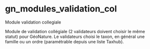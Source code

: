 # gn_modules_validation_col
Module validation collegiale

Module de validation collégiale (2 validateurs doivent choisir le même statut) pour GéoNature.
Le validateurs choisi le taxon, en général une famille ou un ordre (paramétrable depuis une liste Taxhub).
